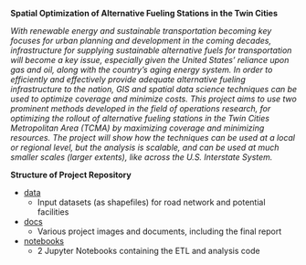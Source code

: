 <b>Spatial Optimization of Alternative Fueling Stations in the Twin Cities</b>

<i> With renewable energy and sustainable transportation becoming key focuses for urban planning and development in the coming decades, infrastructure for supplying sustainable alternative fuels for transportation will become a key issue, especially given the United States’ reliance upon gas and oil, along with the country’s aging energy system. In order to efficiently and effectively provide adequate alternative fueling infrastructure to the nation, GIS and spatial data science techniques can be used to optimize coverage and minimize costs. This project aims to use two prominent methods developed in the field of operations research, for optimizing the rollout of alternative fueling stations in the Twin Cities Metropolitan Area (TCMA) by maximizing coverage and minimizing resources. The project will show how the techniques can be used at a local or regional level, but the analysis is scalable, and can be used at much smaller scales (larger extents), like across the U.S. Interstate System. </i>

<b>Structure of Project Repository</b>
- [data](https://github.com/lukezaruba/GIS5571/tree/main/Alternative%20Fuel%20Station%20Optimization/data)
  - Input datasets (as shapefiles) for road network and potential facilities
- [docs](https://github.com/lukezaruba/GIS5571/tree/main/Alternative%20Fuel%20Station%20Optimization/docs)
  - Various project images and documents, including the final report
- [notebooks](https://github.com/lukezaruba/GIS5571/tree/main/Alternative%20Fuel%20Station%20Optimization/notebooks)
  - 2 Jupyter Notebooks containing the ETL and analysis code

